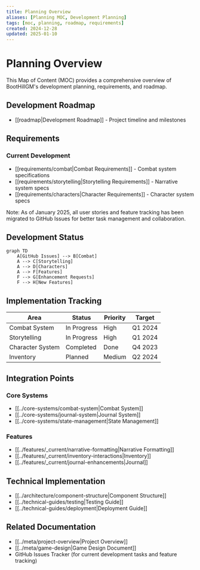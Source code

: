 ```yaml
---
title: Planning Overview
aliases: [Planning MOC, Development Planning]
tags: [moc, planning, roadmap, requirements]
created: 2024-12-28
updated: 2025-01-10
---
```


# Planning Overview

This Map of Content (MOC) provides a comprehensive overview of BootHillGM's development planning, requirements, and roadmap.

## Development Roadmap
- [[roadmap|Development Roadmap]] - Project timeline and milestones

## Requirements
### Current Development
- [[requirements/combat|Combat Requirements]] - Combat system specifications
- [[requirements/storytelling|Storytelling Requirements]] - Narrative system specs
- [[requirements/characters|Character Requirements]] - Character system specs

Note: As of January 2025, all user stories and feature tracking has been migrated to GitHub Issues for better task management and collaboration.

## Development Status
```mermaid
graph TD
    A[GitHub Issues] --> B[Combat]
    A --> C[Storytelling]
    A --> D[Characters]
    A --> F[Features]
    F --> G[Enhancement Requests]
    F --> H[New Features]
```

## Implementation Tracking
| Area | Status | Priority | Target |
|------|---------|-----------|---------|
| Combat System | In Progress | High | Q1 2024 |
| Storytelling | In Progress | High | Q1 2024 |
| Character System | Completed | Done | Q4 2023 |
| Inventory | Planned | Medium | Q2 2024 |

## Integration Points
### Core Systems
- [[../core-systems/combat-system|Combat System]]
- [[../core-systems/journal-system|Journal System]]
- [[../core-systems/state-management|State Management]]

### Features
- [[../features/_current/narrative-formatting|Narrative Formatting]]
- [[../features/_current/inventory-interactions|Inventory]]
- [[../features/_current/journal-enhancements|Journal]]

## Technical Implementation
- [[../architecture/component-structure|Component Structure]]
- [[../technical-guides/testing|Testing Guide]]
- [[../technical-guides/deployment|Deployment Guide]]

## Related Documentation
- [[../meta/project-overview|Project Overview]]
- [[../meta/game-design|Game Design Document]]
- GitHub Issues Tracker (for current development tasks and feature tracking)